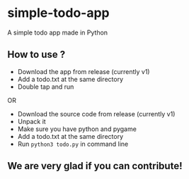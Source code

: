 # simple-todo-app

A simple todo app made in Python

## How to use ?

- Download the app from release (currently v1)
- Add a todo.txt at the same directory
- Double tap and run

OR

- Download the source code from release (currently v1)
- Unpack it
- Make sure you have python and pygame
- Add a todo.txt at the same directory
- Run `python3 todo.py` in command line

## We are very glad if you can contribute!
